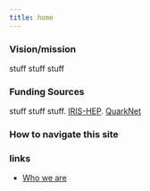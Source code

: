 ```yaml
---
title: home
---
```


### Vision/mission
stuff stuff stuff  

### Funding Sources  
stuff stuff stuff. [IRIS-HEP](https://iris-hep.org/). [QuarkNet](https://quarknet.org/)

### How to navigate this site

### links
- [Who we are]()


